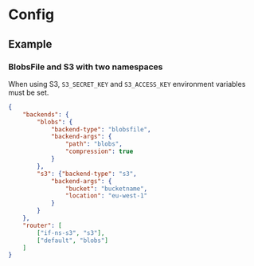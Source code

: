 # Config

## Example

### BlobsFile and S3 with two namespaces

When using S3, ``S3_SECRET_KEY`` and ``S3_ACCESS_KEY`` environment variables must be set.

```json
{
    "backends": {
        "blobs": {
            "backend-type": "blobsfile",
            "backend-args": {
                "path": "blobs",
                "compression": true
            }
        },
        "s3": {"backend-type": "s3",
            "backend-args": {
                "bucket": "bucketname",
                "location": "eu-west-1"
            }
        }
    },
    "router": [
    	["if-ns-s3", "s3"],
        ["default", "blobs"]
    ]
}
```
